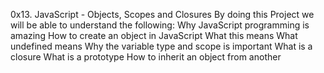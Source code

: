 0x13. JavaScript - Objects, Scopes and Closures
By doing this Project we will be able to understand the following:
Why JavaScript programming is amazing
How to create an object in JavaScript
What this means
What undefined means
Why the variable type and scope is important
What is a closure
What is a prototype
How to inherit an object from another
